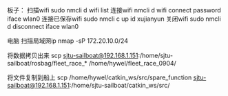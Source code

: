 板子：
扫描wifi
sudo nmcli d wifi list
连接wifi
nmcli d wifi connect <WIFISSID> password <password> iface wlan0
连接已保存wifi
sudo nmcli c up id xujianyun
关闭wifi
sudo nmcli d disconnect iface wlan0

电脑
扫描局域网ip
nmap -sP 172.20.10.0/24

将数据拷贝出来
scp sjtu-sailboat@192.168.1.151:/home/sjtu-sailboat/rosbag/fleet_race_* /home/hywel/fleet_race_0904/

将文件复制到船上
scp /home/hywel/catkin_ws/src/spare_function sjtu-sailboat@192.168.1.151:/home/sjtu-sailboat/catkin_ws/src/
